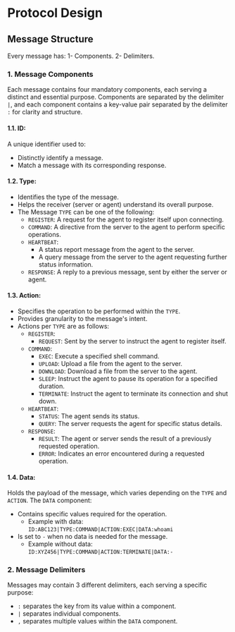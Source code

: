 # Protocol Design

## Message Structure
Every message has:
1- Components.
2- Delimiters.

### 1. Message Components
Each message contains four mandatory components, each serving a distinct and essential purpose. Components are separated by the delimiter `|`, and each component contains a key-value pair separated by the delimiter `:` for clarity and structure.

#### 1.1. ID:
A unique identifier used to:
- Distinctly identify a message.
- Match a message with its corresponding response.

#### 1.2. Type: 
- Identifies the type of the message.
- Helps the receiver (server or agent) understand its overall purpose.
- The Message `TYPE` can be one of the following:
    - `REGISTER`: A request for the agent to register itself upon connecting.
    - `COMMAND`: A directive from the server to the agent to perform specific operations.
    - `HEARTBEAT`:
        - A status report message from the agent to the server.
        - A query message from the server to the agent requesting further status information.
    - `RESPONSE`: A reply to a previous message, sent by either the server or agent.

#### 1.3. Action:
- Specifies the operation to be performed within the `TYPE`.
- Provides granularity to the message's intent.
- Actions per `TYPE` are as follows:
    - `REGISTER`: 
        - `REQUEST`: Sent by the server to instruct the agent to register itself.
    - `COMMAND`: 
        - `EXEC`: Execute a specified shell command.
        - `UPLOAD`: Upload a file from the agent to the server.
        - `DOWNLOAD`: Download a file from the server to the agent.
        - `SLEEP`: Instruct the agent to pause its operation for a specified duration.
        - `TERMINATE`: Instruct the agent to terminate its connection and shut down.
    - `HEARTBEAT`:
        - `STATUS`: The agent sends its status.
        - `QUERY`: The server requests the agent for specific status details.
    - `RESPONSE`:
        - `RESULT`: The agent or server sends the result of a previously requested operation.
        - `ERROR`: Indicates an error encountered during a requested operation.

#### 1.4. Data:
Holds the payload of the message, which varies depending on the `TYPE` and `ACTION`.
The `DATA` component:
- Contains specific values required for the operation.
    - Example with data: `ID:ABC123|TYPE:COMMAND|ACTION:EXEC|DATA:whoami`
- Is set to `-` when no data is needed for the message.
    - Example without data: `ID:XYZ456|TYPE:COMMAND|ACTION:TERMINATE|DATA:-`

### 2. Message Delimiters
Messages may contain 3 different delimiters, each serving a specific purpose:
- `:` separates the key from its value within a component.
- `|` separates individual components.
- `,` separates multiple values within the `DATA` component.


